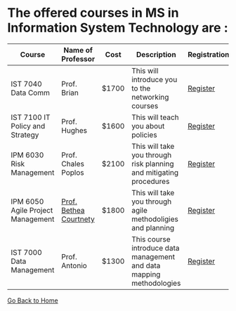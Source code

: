 # The offered courses in MS in Information System Technology are :

Course | Name of Professor |Cost | Description |Registration
---    | ---               | --- | ---|---
IST 7040 Data Comm  | Prof. Brian | $1700 | This will introduce you to the networking courses | [Register](links/link4.md)
IST 7100 IT Policy and Strategy | Prof. Hughes | $1600 | This will teach you about policies| [Register](links/link5.md)
IPM 6030 Risk Management | Prof. Chales Poplos | $2100 | This will take you through risk planning and mitigating procedures| [Register](links/link6.md)
IPM 6050 Agile Project Management | [Prof. Bethea Courtnety](https://roshan1130.github.io/Wilmington-University)| $1800 | This will take you through agile methodoligies and planning | [Register](links/link7.md)
IST 7000 Data Management | Prof. Antonio | $1300 | This course introduce data management and data mapping methodologies |[Register](links/link8.md)



[Go Back to Home](https://roshan1130.github.io/Wilmington-University)




